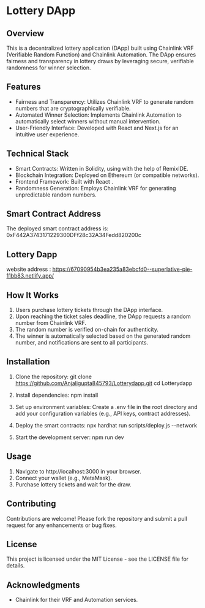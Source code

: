 # Lottery DApp

## Overview
This is a decentralized lottery application (DApp) built using Chainlink VRF (Verifiable Random Function) and Chainlink Automation. The DApp ensures fairness and transparency in lottery draws by leveraging secure, verifiable randomness for winner selection.

## Features
- Fairness and Transparency: Utilizes Chainlink VRF to generate random numbers that are cryptographically verifiable.
- Automated Winner Selection: Implements Chainlink Automation to automatically select winners without manual intervention.
- User-Friendly Interface: Developed with React and Next.js for an intuitive user experience.

## Technical Stack
- Smart Contracts: Written in Solidity, using with the help of RemixIDE.
- Blockchain Integration: Deployed on Ethereum (or compatible networks).
- Frontend Framework: Built with React .
- Randomness Generation: Employs Chainlink VRF for generating unpredictable random numbers.

## Smart Contract Address
The deployed smart contract address is:
0xF442A3743171229300DFf28c32A34Fedd820200c

## Lottery Dapp 
website address : https://67090954b3ea235a83ebcfd0--superlative-pie-11bb83.netlify.app/

## How It Works
1. Users purchase lottery tickets through the DApp interface.
2. Upon reaching the ticket sales deadline, the DApp requests a random number from Chainlink VRF.
3. The random number is verified on-chain for authenticity.
4. The winner is automatically selected based on the generated random number, and notifications are sent to all participants.

## Installation
1. Clone the repository:
   git clone https://github.com/Anjaligupta845793/Lotterydapp.git
   cd Lotterydapp

2. Install dependencies:
   npm install

3. Set up environment variables:
   Create a .env file in the root directory and add your configuration variables (e.g., API keys, contract addresses).

4. Deploy the smart contracts:
   npx hardhat run scripts/deploy.js --network <network-name>

5. Start the development server:
   npm run dev

## Usage
1. Navigate to http://localhost:3000 in your browser.
2. Connect your wallet (e.g., MetaMask).
3. Purchase lottery tickets and wait for the draw.

## Contributing
Contributions are welcome! Please fork the repository and submit a pull request for any enhancements or bug fixes.

## License
This project is licensed under the MIT License - see the LICENSE file for details.

## Acknowledgments
- Chainlink for their VRF and Automation services.
